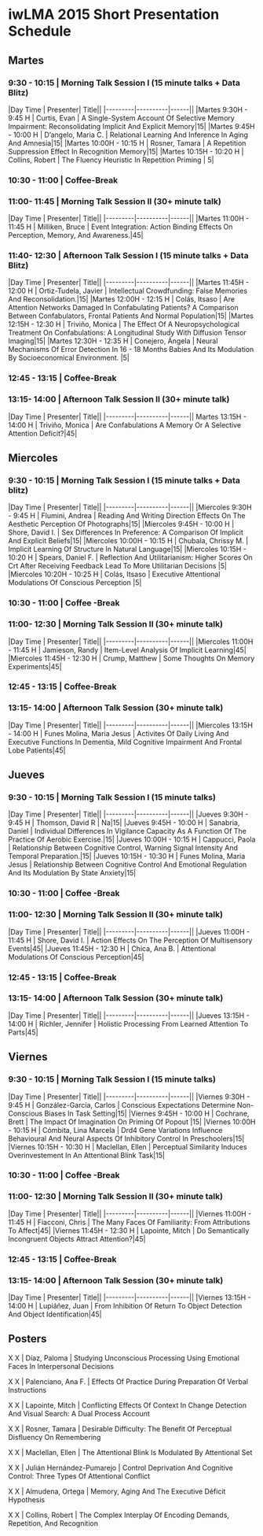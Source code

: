 # iwLMA 2015 Short Presentation Schedule

## Martes

### 9:30 - 10:15 | Morning Talk Session I (15 minute talks + Data Blitz)

|Day Time | Presenter| Title||
|---------|----------|------||
|Martes 9:30H - 9:45 H  |  Curtis, Evan  |  A Single-System Account Of Selective Memory Impairment: Reconsolidating Implicit And Explicit Memory|15|
|Martes 9:45H - 10:00 H  |  D’angelo, Maria C.  |  Relational Learning And Inference In Aging And Amnesia|15|
|Martes 10:00H - 10:15 H  |  Rosner, Tamara  |  A Repetition Suppression Effect In Recognition Memory|15|
|Martes 10:15H - 10:20 H  |  Collins, Robert  |  The Fluency Heuristic In Repetition Priming | 5|

### 10:30 - 11:00 | Coffee-Break

### 11:00- 11:45 | Morning Talk Session II (30+ minute talk)

|Day Time | Presenter| Title||
|---------|----------|------||
|Martes 11:00H - 11:45 H  |  Milliken, Bruce  |  Event Integration: Action Binding Effects On Perception, Memory, And Awareness.|45|

### 11:40- 12:30 | Afternoon Talk Session I (15 minute talks + Data Blitz)

|Day Time | Presenter| Title||
|---------|----------|------||
|Martes 11:45H - 12:00 H  |  Ortiz-Tudela, Javier  |  Intellectual Crowdfunding: False Memories And Reconsolidation.|15|
|Martes 12:00H - 12:15 H  |  Colás, Itsaso  |  Are Attention Networks Damaged In Confabulating Patients? A Comparison Between Confabulators, Frontal Patients And Normal Population|15|
|Martes 12:15H - 12:30 H  |  Triviño, Monica  |  The Effect Of A Neuropsychological Treatment On Confabulations: A Longitudinal Study With Diffusion Tensor Imaging|15|
|Martes 12:30H - 12:35 H  |  Conejero, Ángela  |  Neural Mechanisms Of Error Detection In 16 - 18 Months Babies And Its Modulation By Socioeconomical Environment. |5|

### 12:45 - 13:15 | Coffee-Break

### 13:15- 14:00 | Afternoon Talk Session II (30+ minute talk)

|Day Time | Presenter| Title||
|---------|----------|------||
Martes 13:15H - 14:00 H  |  Triviño, Monica  |  Are Confabulations A Memory Or A Selective Attention Deficit?|45|

## Miercoles

### 9:30 - 10:15 | Morning Talk Session I (15 minute talks + Data blitz)


|Day Time | Presenter| Title||
|---------|----------|------||
|Miercoles 9:30H - 9:45 H  |  Flumini, Andrea  |  Reading And Writing Direction Effects On The Aesthetic Perception Of Photographs|15|
|Miercoles 9:45H - 10:00 H  |  Shore, David I.  |  Sex Differences In Preference: A Comparison Of Implicit And Explicit Beliefs|15|
|Miercoles 10:00H - 10:15 H  |  Chubala, Chrissy M.  |  Implicit Learning Of Structure In Natural Language|15|
|Miercoles 10:15H - 10:20 H  |  Spears, Daniel F.  |  Reflection And Utilitarianism: Higher Scores On Crt After Receiving Feedback Lead To More Utilitarian Decisions |5|
|Miercoles 10:20H - 10:25 H  |  Colás, Itsaso  |  Executive Attentional Modulations Of Conscious Perception |5|

### 10:30 - 11:00 | Coffee -Break

### 11:00- 12:30 | Morning Talk Session II (30+ minute talk)

|Day Time | Presenter| Title||
|---------|----------|------||
|Miercoles 11:00H - 11:45 H  |  Jamieson, Randy  |  Item-Level Analysis Of Implicit Learning|45|
|Miercoles 11:45H - 12:30 H  |  Crump, Matthew  |  Some Thoughts On Memory Experiments|45|

### 12:45 - 13:15 | Coffee-Break

### 13:15- 14:00 | Afternoon Talk Session (30+ minute talk)

|Day Time | Presenter| Title||
|---------|----------|------||
|Miercoles 13:15H - 14:00 H  |  Funes Molina, Maria Jesus  |  Activites Of Daily Living And Executive Functions In Dementia, Mild Cognitive Impairment And Frontal Lobe Patients|45|

## Jueves

### 9:30 - 10:15 | Morning Talk Session I (15 minute talks)

|Day Time | Presenter| Title||
|---------|----------|------||
|Jueves 9:30H - 9:45 H  |  Thomson, David R  |  Na|15|
|Jueves 9:45H - 10:00 H  |  Sanabria, Daniel  |  Individual Differences In Vigilance Capacity As A Function Of The Practice Of Aerobic Exercise.|15|
|Jueves 10:00H - 10:15 H  |  Cappucci, Paola  |  Relationship Between Cognitive Control, Warning Signal Intensity And Temporal Preparation.|15|
|Jueves 10:15H - 10:30 H  |  Funes Molina, Maria Jesus  |  Relationship Between Cognitive Control And Emotional Regulation And Its Modulation By State Anxiety|15|

### 10:30 - 11:00 | Coffee -Break

### 11:00- 12:30 | Morning Talk Session II (30+ minute talk)

|Day Time | Presenter| Title||
|---------|----------|------||
|Jueves 11:00H - 11:45 H  |  Shore, David I.  |  Action Effects On The Perception Of Multisensory Events|45|
|Jueves 11:45H - 12:30 H  |  Chica, Ana B.  |  Attentional Modulations Of Conscious Perception|45|

### 12:45 - 13:15 | Coffee-Break

### 13:15- 14:00 | Afternoon Talk Session (30+ minute talk)

|Day Time | Presenter| Title||
|---------|----------|------||
|Jueves 13:15H - 14:00 H  |  Richler, Jennifer  |  Holistic Processing From Learned Attention To Parts|45|

## Viernes

### 9:30 - 10:15 | Morning Talk Session I (15 minute talks)

|Day Time | Presenter| Title||
|---------|----------|------||
|Viernes 9:30H - 9:45 H  |  González-García, Carlos  |  Conscious Expectations Determine Non-Conscious Biases In Task Setting|15|
|Viernes 9:45H - 10:00 H  |  Cochrane, Brett  |  The Impact Of Imagination On Priming Of Popout |15|
|Viernes 10:00H - 10:15 H  |  Cómbita, Lina Marcela  |  Drd4 Gene Variations Influence Behavioural And Neural Aspects Of Inhibitory Control In Preschoolers|15|
|Viernes 10:15H - 10:30 H  |  Maclellan, Ellen  |  Perceptual Similarity Induces Overinvestement In An Attentional Blink Task|15|

### 10:30 - 11:00 | Coffee -Break

### 11:00- 12:30 | Morning Talk Session II (30+ minute talk)

|Day Time | Presenter| Title||
|---------|----------|------||
|Viernes 11:00H - 11:45 H  |  Fiacconi, Chris  |  The Many Faces Of Familiarity: From Attributions To Affect|45|
|Viernes 11:45H - 12:30 H  |  Lapointe, Mitch  |  Do Semantically Incongruent Objects Attract Attention?|45|

### 12:45 - 13:15 | Coffee-Break

### 13:15- 14:00 | Afternoon Talk Session (30+ minute talk)

|Day Time | Presenter| Title||
|---------|----------|------||
|Viernes 13:15H - 14:00 H  |  Lupiáñez, Juan  |  From Inhibition Of Return To Object Detection And Object Identification|45|

## Posters

X X  |  Díaz, Paloma  |  Studying Unconscious Processing Using Emotional Faces In Interpersonal Decisions

X X  |  Palenciano, Ana F.  |  Effects Of Practice During Preparation Of Verbal Instructions

X X  |  Lapointe, Mitch  |  Conflicting Effects Of Context In Change Detection And Visual Search:  A Dual Process Account

X X  |  Rosner, Tamara  |  Desirable Difficulty: The Benefit Of Perceptual Disfluency On Remembering

X X  |  Maclellan, Ellen  |  The Attentional Blink Is Modulated By Attentional Set

X X  |  Julián Hernández-Pumarejo  |  Control Deprivation And Cognitive Control: Three Types Of Attentional Conflict

X X  |  Almudena, Ortega  |  Memory, Aging And The Executive Déficit Hypothesis

X X  |  Collins, Robert  |  The Complex Interplay Of Encoding Demands, Repetition, And Recognition

